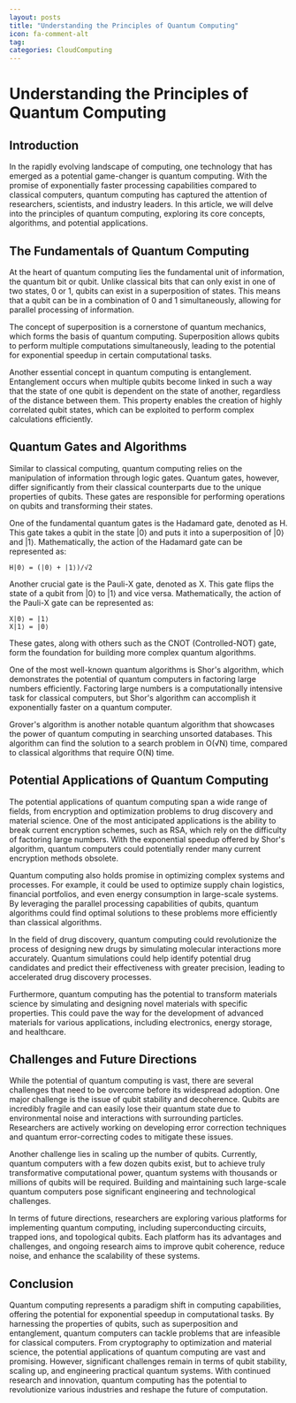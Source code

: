 ```yaml
---
layout: posts
title: "Understanding the Principles of Quantum Computing"
icon: fa-comment-alt
tag:      
categories: CloudComputing
---
```



# Understanding the Principles of Quantum Computing

## Introduction

In the rapidly evolving landscape of computing, one technology that has emerged as a potential game-changer is quantum computing. With the promise of exponentially faster processing capabilities compared to classical computers, quantum computing has captured the attention of researchers, scientists, and industry leaders. In this article, we will delve into the principles of quantum computing, exploring its core concepts, algorithms, and potential applications.

## The Fundamentals of Quantum Computing

At the heart of quantum computing lies the fundamental unit of information, the quantum bit or qubit. Unlike classical bits that can only exist in one of two states, 0 or 1, qubits can exist in a superposition of states. This means that a qubit can be in a combination of 0 and 1 simultaneously, allowing for parallel processing of information.

The concept of superposition is a cornerstone of quantum mechanics, which forms the basis of quantum computing. Superposition allows qubits to perform multiple computations simultaneously, leading to the potential for exponential speedup in certain computational tasks.

Another essential concept in quantum computing is entanglement. Entanglement occurs when multiple qubits become linked in such a way that the state of one qubit is dependent on the state of another, regardless of the distance between them. This property enables the creation of highly correlated qubit states, which can be exploited to perform complex calculations efficiently.

## Quantum Gates and Algorithms

Similar to classical computing, quantum computing relies on the manipulation of information through logic gates. Quantum gates, however, differ significantly from their classical counterparts due to the unique properties of qubits. These gates are responsible for performing operations on qubits and transforming their states.

One of the fundamental quantum gates is the Hadamard gate, denoted as H. This gate takes a qubit in the state |0⟩ and puts it into a superposition of |0⟩ and |1⟩. Mathematically, the action of the Hadamard gate can be represented as:

```
H|0⟩ = (|0⟩ + |1⟩)/√2
```

Another crucial gate is the Pauli-X gate, denoted as X. This gate flips the state of a qubit from |0⟩ to |1⟩ and vice versa. Mathematically, the action of the Pauli-X gate can be represented as:

```
X|0⟩ = |1⟩
X|1⟩ = |0⟩
```

These gates, along with others such as the CNOT (Controlled-NOT) gate, form the foundation for building more complex quantum algorithms.

One of the most well-known quantum algorithms is Shor's algorithm, which demonstrates the potential of quantum computers in factoring large numbers efficiently. Factoring large numbers is a computationally intensive task for classical computers, but Shor's algorithm can accomplish it exponentially faster on a quantum computer.

Grover's algorithm is another notable quantum algorithm that showcases the power of quantum computing in searching unsorted databases. This algorithm can find the solution to a search problem in O(√N) time, compared to classical algorithms that require O(N) time.

## Potential Applications of Quantum Computing

The potential applications of quantum computing span a wide range of fields, from encryption and optimization problems to drug discovery and material science. One of the most anticipated applications is the ability to break current encryption schemes, such as RSA, which rely on the difficulty of factoring large numbers. With the exponential speedup offered by Shor's algorithm, quantum computers could potentially render many current encryption methods obsolete.

Quantum computing also holds promise in optimizing complex systems and processes. For example, it could be used to optimize supply chain logistics, financial portfolios, and even energy consumption in large-scale systems. By leveraging the parallel processing capabilities of qubits, quantum algorithms could find optimal solutions to these problems more efficiently than classical algorithms.

In the field of drug discovery, quantum computing could revolutionize the process of designing new drugs by simulating molecular interactions more accurately. Quantum simulations could help identify potential drug candidates and predict their effectiveness with greater precision, leading to accelerated drug discovery processes.

Furthermore, quantum computing has the potential to transform materials science by simulating and designing novel materials with specific properties. This could pave the way for the development of advanced materials for various applications, including electronics, energy storage, and healthcare.

## Challenges and Future Directions

While the potential of quantum computing is vast, there are several challenges that need to be overcome before its widespread adoption. One major challenge is the issue of qubit stability and decoherence. Qubits are incredibly fragile and can easily lose their quantum state due to environmental noise and interactions with surrounding particles. Researchers are actively working on developing error correction techniques and quantum error-correcting codes to mitigate these issues.

Another challenge lies in scaling up the number of qubits. Currently, quantum computers with a few dozen qubits exist, but to achieve truly transformative computational power, quantum systems with thousands or millions of qubits will be required. Building and maintaining such large-scale quantum computers pose significant engineering and technological challenges.

In terms of future directions, researchers are exploring various platforms for implementing quantum computing, including superconducting circuits, trapped ions, and topological qubits. Each platform has its advantages and challenges, and ongoing research aims to improve qubit coherence, reduce noise, and enhance the scalability of these systems.

## Conclusion

Quantum computing represents a paradigm shift in computing capabilities, offering the potential for exponential speedup in computational tasks. By harnessing the properties of qubits, such as superposition and entanglement, quantum computers can tackle problems that are infeasible for classical computers. From cryptography to optimization and material science, the potential applications of quantum computing are vast and promising. However, significant challenges remain in terms of qubit stability, scaling up, and engineering practical quantum systems. With continued research and innovation, quantum computing has the potential to revolutionize various industries and reshape the future of computation.